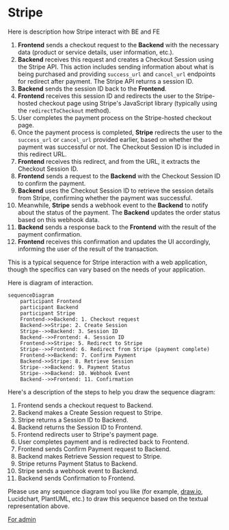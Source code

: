 # Stripe

Here is description how Stripe interact with BE and FE

1. **Frontend** sends a checkout request to the **Backend** with the necessary data (product or service details, user information, etc.).
2. **Backend** receives this request and creates a Checkout Session using the Stripe API. This action includes sending information about what is being purchased and providing `success_url` and `cancel_url` endpoints for redirect after payment. The Stripe API returns a session ID.
3. **Backend** sends the session ID back to the **Frontend**.
4. **Frontend** receives this session ID and redirects the user to the Stripe-hosted checkout page using Stripe's JavaScript library (typically using the `redirectToCheckout` method).
5. User completes the payment process on the Stripe-hosted checkout page.
6. Once the payment process is completed, **Stripe** redirects the user to the `success_url` or `cancel_url` provided earlier, based on whether the payment was successful or not. The Checkout Session ID is included in this redirect URL.
7. **Frontend** receives this redirect, and from the URL, it extracts the Checkout Session ID.
8. **Frontend** sends a request to the **Backend** with the Checkout Session ID to confirm the payment.
9. **Backend** uses the Checkout Session ID to retrieve the session details from Stripe, confirming whether the payment was successful.
10. Meanwhile, **Stripe** sends a webhook event to the **Backend** to notify about the status of the payment. The **Backend** updates the order status based on this webhook data.
11. **Backend** sends a response back to the **Frontend** with the result of the payment confirmation.
12. **Frontend** receives this confirmation and updates the UI accordingly, informing the user of the result of the transaction.

This is a typical sequence for Stripe interaction with a web application, though the specifics can vary based on the needs of your application.

Here is diagram of interaction.

```mermaid
sequenceDiagram
    participant Frontend
    participant Backend
    participant Stripe
    Frontend->>Backend: 1. Checkout request
    Backend->>Stripe: 2. Create Session
    Stripe-->>Backend: 3. Session ID
    Backend-->>Frontend: 4. Session ID
    Frontend->>Stripe: 5. Redirect to Stripe
    Stripe-->>Frontend: 6. Redirect from Stripe (payment complete)
    Frontend->>Backend: 7. Confirm Payment
    Backend->>Stripe: 8. Retrieve Session
    Stripe-->>Backend: 9. Payment Status
    Stripe-->>Backend: 10. Webhook Event
    Backend-->>Frontend: 11. Confirmation
```

Here's a description of the steps to help you draw the sequence diagram:

1. Frontend sends a checkout request to Backend.
2. Backend makes a Create Session request to Stripe.
3. Stripe returns a Session ID to Backend.
4. Backend returns the Session ID to Frontend.
5. Frontend redirects user to Stripe's payment page.
6. User completes payment and is redirected back to Frontend.
7. Frontend sends Confirm Payment request to Backend.
8. Backend makes Retrieve Session request to Stripe.
9. Stripe returns Payment Status to Backend.
10. Stripe sends a webhook event to Backend.
11. Backend sends Confirmation to Frontend.

Please use any sequence diagram tool you like (for example, [draw.io](http://draw.io/), Lucidchart, PlantUML, etc.) to draw this sequence based on the textual representation above.

[For admin](For%20admin%201549da3446e241a8be0433e97896179f.md)